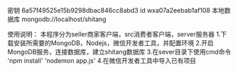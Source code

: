 密钥       6a57f49525e15b9298dbac846cc8abd3
id	wxa07a2eebab1af108
本地数据库 mongodb://localhost/shitang

使用说明：
本程序分为seller商家客户端，src消费者客户端，server服务器
1.下载安装所需要的MongoDB，Nodejs，微信开发者工具，并配置环境
2.开启MongoDB服务，连接数据库，建立shitang数据库
3.在sever目录下使用cmd命令
'npm install'
'nodemon app.js' 
4.在微信开发者工具中导入已有项目